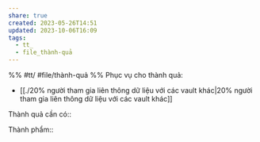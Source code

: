 ```yaml
---
share: true
created: 2023-05-26T14:51
updated: 2023-10-06T16:09
tags:
  - tt_
  - file_thành-quả
---
```


%%
#tt/
#file/thành-quả
%%
Phục vụ cho thành quả:
- [[./20% người tham gia liên thông dữ liệu với các vault khác|20% người tham gia liên thông dữ liệu với các vault khác]]

Thành quả cần có:: 

Thành phẩm::
